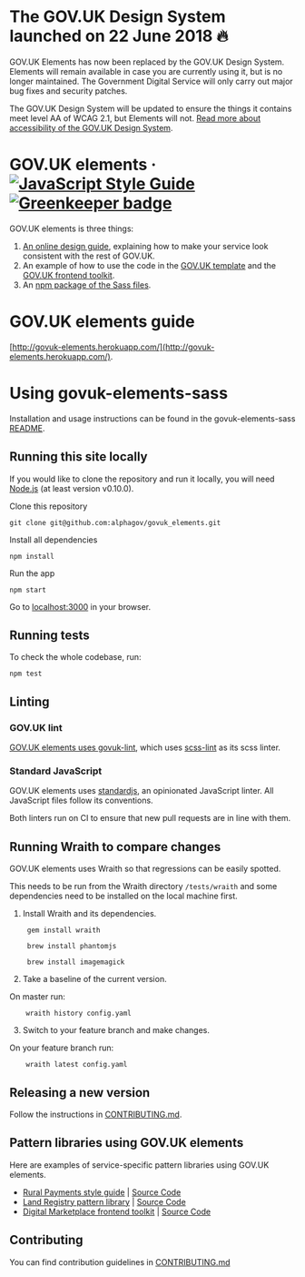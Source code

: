 The GOV.UK Design System launched on 22 June 2018 🔥
===============

GOV.UK Elements has now been replaced by the GOV.UK Design System. Elements will remain available in case you are currently using it, but is no longer maintained. The Government Digital Service will only carry out major bug fixes and security patches.

The GOV.UK Design System will be updated to ensure the things it contains meet level AA of WCAG 2.1, but Elements will not. [Read more about accessibility of the GOV.UK Design System](https://design-system.service.gov.uk/accessibility/).

GOV.UK elements ·
[![JavaScript Style Guide](https://img.shields.io/badge/code_style-standard-brightgreen.svg)](https://standardjs.com)
[![Greenkeeper badge](https://badges.greenkeeper.io/alphagov/govuk_elements.svg)](https://greenkeeper.io/)
===============

GOV.UK elements is three things:

1. [An online design guide](http://govuk-elements.herokuapp.com/), explaining how to make your service look consistent with the rest of GOV.UK.
2. An example of how to use the code in the [GOV.UK template](https://github.com/alphagov/govuk_template) and the [GOV.UK frontend toolkit](https://github.com/alphagov/govuk_frontend_toolkit).
3. An [npm package of the Sass files](https://www.npmjs.com/package/govuk-elements-sass).

# GOV.UK elements guide

[http://govuk-elements.herokuapp.com/](http://govuk-elements.herokuapp.com/).

# Using govuk-elements-sass

Installation and usage instructions can be found in the govuk-elements-sass [README](https://github.com/alphagov/govuk_elements/blob/master/packages/govuk-elements-sass/README.md).

## Running this site locally

If you would like to clone the repository and run it locally,
you will need [Node.js](http://nodejs.org/) (at least version v0.10.0).

Clone this repository

    git clone git@github.com:alphagov/govuk_elements.git


Install all dependencies

    npm install


Run the app

    npm start

Go to [localhost:3000](http://localhost:3000) in your browser.


## Running tests

To check the whole codebase, run:

    npm test

## Linting

### GOV.UK lint
[GOV.UK elements uses govuk-lint](https://github.com/alphagov/govuk-lint#sass), which uses [scss-lint](https://github.com/brigade/scss-lint) as its scss linter.

### Standard JavaScript
GOV.UK elements uses [standardjs](http://standardjs.com/), an opinionated JavaScript linter. All JavaScript files follow its conventions.

Both linters run on CI to ensure that new pull requests are in line with them.


## Running Wraith to compare changes

GOV.UK elements uses Wraith so that regressions can be easily spotted.

This needs to be run from the Wraith directory `/tests/wraith` and some dependencies need to be installed on the local machine first.

1. Install Wraith and its dependencies.
      
        gem install wraith
        
        brew install phantomjs
        
        brew install imagemagick

2. Take a baseline of the current version.

On master run:

        wraith history config.yaml


3. Switch to your feature branch and make changes.

On your feature branch run:

        wraith latest config.yaml

## Releasing a new version

Follow the instructions in [CONTRIBUTING.md](https://github.com/alphagov/govuk_elements/blob/master/CONTRIBUTING.md).

## Pattern libraries using GOV.UK elements

Here are examples of service-specific pattern libraries using GOV.UK elements.

* [Rural Payments style guide](http://rural-payments-styleguide.herokuapp.com) | [Source Code](https://github.com/Defra/rural-payments-styleguide/)
* [Land Registry pattern library](http://land-registry-elements.herokuapp.com) | [Source Code](https://github.com/LandRegistry/land-registry-elements)
* [Digital Marketplace frontend toolkit](http://alphagov.github.io/digitalmarketplace-frontend-toolkit/) | [Source Code](https://github.com/alphagov/digitalmarketplace-frontend-toolkit)


## Contributing

You can find contribution guidelines in [CONTRIBUTING.md](https://github.com/alphagov/govuk_elements/blob/master/CONTRIBUTING.md)
